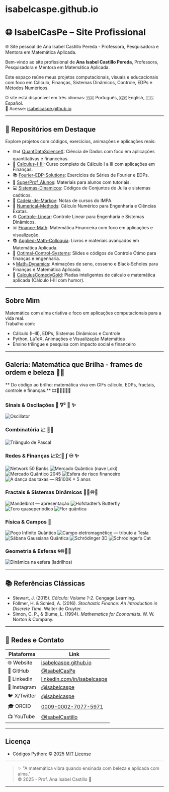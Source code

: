 # isabelcaspe.github.io
# 🌐 IsabelCasPe – Site Profissional
🌐 Site pessoal de Ana Isabel Castillo Pereda - Professora, Pesquisadora e Mentora em Matemática Aplicada.

Bem-vindo ao site profissional de **Ana Isabel Castillo Pereda**, Professora, Pesquisadora e Mentora em Matemática Aplicada.

Este espaço reúne meus projetos computacionais, visuais e educacionais com foco em Cálculo, Finanças, Sistemas Dinâmicos, Controle, EDPs e Métodos Numéricos.

O site está disponível em três idiomas: 🇧🇷 Português, 🇬🇧 English, 🇪🇸 Español.  
🔗 Acesse: [isabelcaspe.github.io](https://isabelcaspe.github.io)

---

## 🔢 Repositórios em Destaque

Explore projetos com códigos, exercícios, animações e aplicações reais:

- 🌐📊 [QuantDataScienceX](https://github.com/IsabelCasPe/QuantDataScienceX): Ciência de Dados com foco em aplicações quantitativas e financeiras.
- 📘 [Calculus-I-III](https://github.com/IsabelCasPe/Calculus-I-III): Curso completo de Cálculo I a III com aplicações em Finanças.
- 📚 [Fourier-EDP-Solutions](https://github.com/IsabelCasPe/Fourier-EDP-Solutions): Exercícios de Séries de Fourier e EDPs.
- 📖 [SuperProf_Alunos](https://github.com/IsabelCasPe/SuperProf_Alunos): Materiais para alunos com tutoriais.
- 💻 [Sistemas-Dinamicos](https://github.com/IsabelCasPe/Sistemas-Dinamicos): Códigos de Conjuntos de Julia e sistemas caóticos.
- 📝 [Cadeia-de-Markov](https://github.com/IsabelCasPe/Cadeia-de-Markov): Notas de cursos do IMPA.
- 🧮 [Numerical-Methods](https://github.com/IsabelCasPe/NumerQuantDataScienceXical-Methods): Cálculo Numérico para Engenharia e Ciências Exatas.
- ⚙️ [Controle-Linear](https://github.com/IsabelCasPe/Controle-Linear): Controle Linear para Engenharia e Sistemas Dinâmicos.
- 📊 [Finance-Math](https://github.com/IsabelCasPe/Finance-Math): Matemática Financeira com foco em aplicações e visualização.
- 📚 [Applied-Math-Colloquia](https://github.com/IsabelCasPe/Applied-Math-Colloquia): Livros e materiais avançados em Matemática Aplicada.
- 📘 [Optimal-Control-Systems](https://github.com/IsabelCasPe/Optimal-Control-Systems): Slides e códigos de Controle Ótimo para finanças e engenharia.
- 🌀 [Math-Dynamics](https://github.com/IsabelCasPe/Math-Dynamics): Animações de seno, cosseno e Black-Scholes para Finanças e Matemática Aplicada.
- 🤣 [CalculusComedyGold](https://github.com/IsabelCasPe/CalculusComedyGold): Piadas inteligentes de cálculo e matemática aplicada (Cálculo I-III com humor).

---

##  Sobre Mim

Matemática com alma criativa e foco em aplicações computacionais para a vida real.  
Trabalho com:

- Cálculo (I–III), EDPs, Sistemas Dinâmicos e Controle
- Python, LaTeX, Animações e Visualização Matemática
- Ensino trilingue e pesquisa com impacto social e financeiro

---
## Galeria: Matemática que Brilha - frames de ordem e beleza 💎✨
** Do código ao brilho: matemática viva em GIFs  cálculo, EDPs, fractais, controle e finanças.** 🎞️🎨🔬🧮🌌✨

### Sinais & Oscilações 🌊 ∇² 📐 ✨
![Oscillator](oscillator.gif)

### Combinatória 📈 🧮✨
![Triângulo de Pascal](pascal_triangle.gif)

### Redes & Finanças 📈💹🧮 ∫ ♾️ ✨
![Network 50 Banks](quantum_network.gif)
![Mercado Quântico (nave Loki)](mercado_quantico.gif)
![Mercado Quântico 2045](mercado_quantico_2045.gif)
![Esfera de risco financeiro](finance_risk02.gif)
![A dança das taxas — R$100K × 5 anos](dynamic_noisy_both_values.gif)

### Fractais & Sistemas Dinâmicos 🦋🌀♾️🌌
![Mandelbrot — apresentação](mandelbrot_quantum_dynamic_presentation.gif)
![Hofstadter’s Butterfly](hofstadter_butterflyy.gif)
![Toro quaseperiódico](quasiperiodic_celeste.gif)
![Flor quântica](flor_quantum.gif)

### Física & Campos 💎
![Poço Infinito Quântico](infinite_well_cosmicx.gif)
![Campo eletromagnético — tributo a Tesla](campo_eletromagnetico_tesla.gif)
![Sábana Gaussiana Quântica](sabana_gaussiana02.gif)
![Schrödinger 3D](schrodinger_3D.gif)
![Schrödinger’s Cat](schrodinger_cat.gif)

### Geometria & Esferas 🌀♾️🌌✨
![Dinâmica na esfera (ladrilhos)](sphere_dynamics_ladrilhos.gif)

---
## 📚 Referências Clássicas

- Stewart, J. (2015). *Cálculo: Volume 1-2*. Cengage Learning.  
- Föllmer, H. & Schied, A. (2016). *Stochastic Finance: An Introduction in Discrete Time*. Walter de Gruyter.   
- Simon, C. P., & Blume, L. (1994). *Mathematics for Economists*. W. W. Norton & Company.

---

## 🔗 Redes e Contato

| Plataforma | Link |
|-----------|------|
| 🌐 Website | [isabelcaspe.github.io](https://isabelcaspe.github.io) |
| 🐙 GitHub | [@IsabelCasPe](https://github.com/IsabelCasPe) |
| 🔗 LinkedIn | [linkedin.com/in/isabelcaspe](https://www.linkedin.com/in/ana-isabel-castillo-pereda-142b0996/) |
| 📸 Instagram | [@isabelcaspe](https://www.instagram.com/anaisabelcp/) |
| 🐦 X/Twitter | [@isabelcaspe](https://x.com/anacp20) |
| 🎓 ORCID | [0009-0002-7077-5971](https://orcid.org/my-orcid?orcid=0009-0002-7077-5971) |
| 📺 YouTube | [@IsabelCastillo](https://www.youtube.com/@isabelcastillo4230) |

---
## Licença
- Códigos Python: © 2025  [MIT License](LICENSE)
---
> ✨  "A matemática vibra quando ensinada com beleza e aplicada com alma."  
> © 2025 - Prof. Ana Isabel Castillo 💎
---
